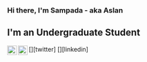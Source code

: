 ### Hi there, I'm Sampada - aka Aslan

## I'm an Undergraduate Student 

[<img align="left" alt="aslan_twt_ | Twitter" width="22px" src="https://cdn.jsdelivr.net/npm/simple-icons@v3/icons/twitter.svg" />][twitter]
[<img align="left" alt="an3sha | LinkedIn" width="22px" src="https://cdn.jsdelivr.net/npm/simple-icons@v3/icons/linkedin.svg" />][linkedin]

